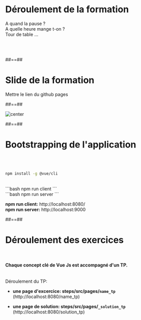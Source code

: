 # Déroulement de la formation
<p class="full-center">
A quand la pause ? <br>
A quelle heure mange t-on ? <br>
Tour de table ...
</p>
<br><br>

##==##

# Slide de la formation
<p class="full-center">
    Mettre le lien du github pages
</p>

##==##

<img alt="center" src="assets/images/school/basics/sfeir_people.png">

##==##

# Bootstrapping de l'application
<br><br>

```bash
npm install -g @vue/cli
```
<br>
```bash
npm run client
```
<br>
```bash
npm run server
```
<br>
<p class="center">
<span><strong>npm run client:</strong></span>
<span> http://localhost:8080/<span>
<br>
<span><strong>npm run server:</strong></span>
<span> http://localhost:9000</span>
</p>

##==##

# Déroulement des exercices
<br><br>
<span><strong>Chaque concept clé de Vue Js est accompagné d'un TP.</strong></span>
<br><br><br>
Déroulement du TP:
 - <strong>une page d'excercice: steps/src/pages/`name_tp`</strong> (http://localhost:8080/name_tp)

 - <strong>une page de solution: steps/src/pages/`_solution_tp`</strong>  (http://localhost:8080/solution_tp)
